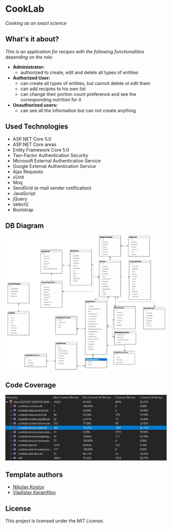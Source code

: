# CookLab
*Cooking as an exact science*

## What's it about?
*This is an application for recipes with the following functionalities depending on the role:*

- **Administrator:**
    - authorized to create, edit and delete all types of entities
- **Authorized User:**
    - can create all types of entities, but cannot delete ot edit them
    - can add recipies to his own list
    - can change their portion count preference and see the corresponding nutrition for it
- **Unauthorized users:**
    - can see all the information but can not create anything

## Used Technologies

- ASP.NET Core 5.0
- ASP.NET Core areas
- Entity Framework Core 5.0
- Two-Factor Authentication Security
- Microsoft External Authentication Service
- Google External Authentication Service
- Ajax Requests
- xUnit
- Moq
- SendGrid (e-mail sender notification)
- JavaScript
- jQuery
- select2
- Bootstrap

## DB Diagram
![](https://github.com/EvaDoychinova/CookLab/blob/master/DatabaseDiagram.jpg)

## Code Coverage
![](https://github.com/EvaDoychinova/CookLab/blob/master/CodeCoverageAll.jpg)

## Template authors

- [Nikolay Kostov](https://github.com/NikolayIT)
- [Vladislav Karamfilov](https://github.com/vladislav-karamfilov)

## License

This project is licensed under the MIT License.